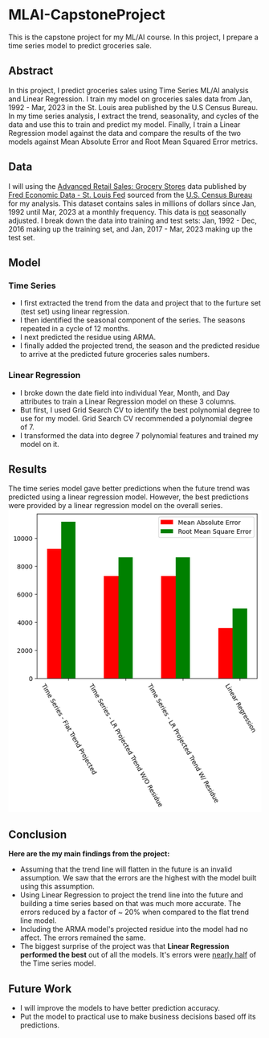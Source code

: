 # MLAI-CapstoneProject
This is the capstone project for my ML/AI course. In this project, I prepare a time series model to predict groceries sale. 

## Abstract
In this project, I predict groceries sales using Time Series ML/AI analysis and Linear Regression. I train my model on groceries sales data from Jan, 1992 - Mar, 2023 in the St. Louis area published by the U.S Census Bureau. In my time series analysis, I extract the trend, seasonality, and cycles of the data and use this to train and predict my model. Finally, I train a Linear Regression model against the data and compare the results of the two models against Mean Absolute Error and Root Mean Squared Error metrics.

## Data
I will using the <a href='https://fred.stlouisfed.org/series/RSGCSN'>Advanced Retail Sales: Grocery Stores</a> data published by <a href='https://fred.stlouisfed.org/'>Fred Economic Data - St. Louis Fed</a> sourced from the <a href="http://www.census.gov/">U.S. Census Bureau</a> for my analysis. 
This dataset contains sales in millions of dollars since Jan, 1992 until Mar, 2023 at a monthly frequency. This data is <u>not</u> seasonally adjusted. 
I break down the data into training and test sets: Jan, 1992 - Dec, 2016 making up the training set, and Jan, 2017 - Mar, 2023 making up the test set. 

## Model
### Time Series
* I first extracted the trend from the data and project that to the furture set (test set) using linear regression. 
* I then identified the seasonal component of the series. The seasons repeated in a cycle of 12 months. 
* I next predicted the residue using ARMA. 
* I finally added the projected trend, the season and the predicted residue to arrive at the predicted future groceries sales numbers. 

### Linear Regression
* I broke down the date field into individual Year, Month, and Day attributes to train a Linear Regression model on these 3 columns.
* But first, I used Grid Search CV to identify the best polynomial degree to use for my model. Grid Search CV recommended a polynomial degree of 7. 
* I transformed the data into degree 7 polynomial features and trained my model on it.  

## Results
The time series model gave better predictions when the future trend was predicted using a linear regression model. However, the best predictions were provided by a linear regression model on the overall series. 
![Comparision of predictions errors of different models](/Images/models_comparision.png)

## Conclusion
<b>Here are the my main findings from the project: </b>
* Assuming that the trend line will flatten in the future is an invalid assumption. We saw that the errors are the highest with the model built using this assumption. 
* Using Linear Regression to project the trend line into the future and building a time series based on that was much more accurate. The errors reduced by a factor of ~ 20% when compared to the flat trend line model. 
* Including the ARMA model's projected residue into the model had no affect. The errors remained the same. 
* The biggest surprise of the project was that <b>Linear Regression performed the best</b> out of all the models. It's errors were <u>nearly half</u> of the Time series model.

## Future Work
* I will improve the models to have better prediction accuracy.
* Put the model to practical use to make business decisions based off its predictions. 
